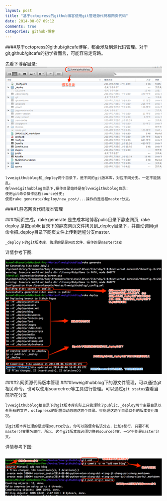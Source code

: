 ```yaml
---
layout: post
title: "基于octopress的github博客使用git管理源代码和网页代码"
date: 2014-08-07 09:12
comments: true
categories: github-博客
---
```


####基于octopress的github/gitcafe博客，都会涉及到源代码管理。对于git,github/gitcafe的初学者而言，可能容易走弯路。

<!--more-->

先看下博客目录:
 ![image](/images/post/2014-08-07-ji-yu-octopress-de-github-bo-ke-shi-yong-gitguan-li-yuan-dai-ma-he-wang-ye-dai-ma/github-blog-dir.png) 

    lvweigithubblog和_deploy两个目录下，是不同的git版本库，对应不同分支。一定不能搞乱。
    在lvweigithubblog目录下,操作目录始终是在lvweigithubblog目录:
    使用git命令操作远程source分支;
    使用rake generate/deploy/new_post/...操作的是远程master分支。


####1.静态网页代码版本管理
   
####网页生成，rake generate 是生成本地博客pulic目录下静态网页, rake deploy 是把public目录下的静态网页文件拷贝到_deploy目录下，并自动调用git命令把_deploy目录下网页文件上传到远程分支master.
    
    _deploy下的git版本库，管理的是是网页文件，操作的是master分支

详情参考下图:

 ![image](/images/post/2014-08-07-ji-yu-octopress-de-github-bo-ke-shi-yong-gitguan-li-yuan-dai-ma-he-wang-ye-dai-ma/git-for-master-github-pages.png)    
    
####2.网页源代码版本管理
####lvweigithubblog下的源文件管理，可以通过git相关命令，也可以使用sourcetree等工具进行管理。可以通过`git status`查看当前所在分支

    lvweigithubblog根目录下的git版本库实际上只管理除了public,_deploy两个主要目录以外所有的文件，octopress的配置自动忽略这两个目录。只处理这两个目录以外的版本变化情况。

    该git版本库处理的是远程source分支，你可以随便命名该分支，比如a都行，只要不和master分支重名即可。所以，这个git版本库必须切换到source分支，一定不能是master分支。

详情参考下图:

 ![image](/images/post/2014-08-07-ji-yu-octopress-de-github-bo-ke-shi-yong-gitguan-li-yuan-dai-ma-he-wang-ye-dai-ma/git-for-source-code.png)    
